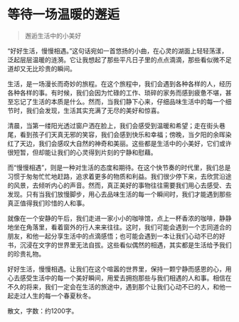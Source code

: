 # 等待一场温暖的邂逅
> 邂逅生活中的小美好

“好好生活，慢慢相遇。”这句话宛如一首悠扬的小曲，在心灵的湖面上轻轻荡漾，泛起层层温暖的涟漪。它让我想起了那些平凡日子里的点点滴滴，那些看似微不足道却又无比珍贵的瞬间。

生活，是一场漫长而奇妙的旅程。在这个旅程中，我们会遇到各种各样的人，经历各种各样的事。有时候，我们会因为忙碌的工作、琐碎的家务而感到疲惫不堪，甚至忘记了生活的本质是什么。然而，当我们静下心来，仔细品味生活中的每一个细节时，我们会发现，生活其实充满了无尽的美好和惊喜。

清晨，当第一缕阳光透过窗户洒在脸上，我们会感受到温暖和希望；走在街头巷尾，看到孩子们天真无邪的笑容，我们会感到快乐和幸福；傍晚，当夕阳的余晖染红了天边，我们会感叹大自然的神奇和美丽。这些都是生活中的小美好，它们或许很短暂，但却能让我们的心灵得到片刻的宁静和慰藉。

而“慢慢相遇”，则是一种对生活的态度和期待。在这个快节奏的时代里，我们总是习惯于匆匆忙忙地赶路，追求着更多的物质和利益。我们很少停下来，去欣赏沿途的风景，去倾听内心的声音。然而，真正美好的事物往往需要我们用心去感受、去发现。只有当我们放慢脚步，用心去品味生活的每一个瞬间时，我们才能遇到那些真正值得我们珍惜的人和事。

就像在一个安静的午后，我们走进一家小小的咖啡馆，点上一杯香浓的咖啡，静静地坐在角落里，看着窗外的行人来来往往。这时，我们可能会遇到一个志同道合的朋友，和他一起分享生活中的点滴感悟；也可能会遇到一本让我们心动不已的好书，沉浸在文字的世界里无法自拔。这些看似偶然的相遇，其实都是生活给予我们的珍贵礼物。

好好生活，慢慢相遇。让我们在这个喧嚣的世界里，保持一颗宁静而感恩的心，用心去感受生活中的每一个美好瞬间，用爱去拥抱那些与我们相遇的人和事。相信在不久的将来，我们一定会在生活的旅途中，遇到那个让我们心动不已的人，和他一起走过人生的每一个春夏秋冬。

散文，字数：约1200字。